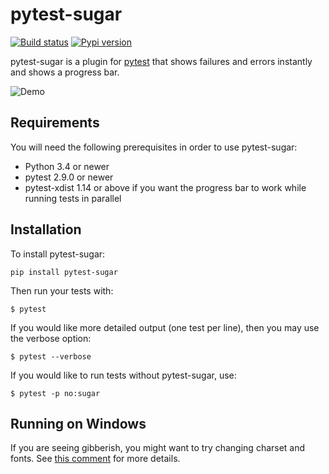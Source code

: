 # pytest-sugar

[![Build status](https://travis-ci.org/Teemu/pytest-sugar.svg?branch=master)](https://travis-ci.org/Teemu/pytest-sugar)
[![Pypi version](https://img.shields.io/pypi/v/pytest-sugar.svg)](https://pypi.org/project/pytest-sugar/)

pytest-sugar is a plugin for [pytest](http://pytest.org) that shows
failures and errors instantly and shows a progress bar.

![Demo](https://i.imgur.com/jER0Jxj.gif)

## Requirements

You will need the following prerequisites in order to use pytest-sugar:

- Python 3.4 or newer
- pytest 2.9.0 or newer
- pytest-xdist 1.14 or above if you want the progress bar to work while running
  tests in parallel

## Installation

To install pytest-sugar:

    pip install pytest-sugar

Then run your tests with:

    $ pytest

If you would like more detailed output (one test per line), then you may use the verbose option:

    $ pytest --verbose

If you would like to run tests without pytest-sugar, use:

    $ pytest -p no:sugar

## Running on Windows

If you are seeing gibberish, you might want to try changing charset and fonts. See [this comment]( https://github.com/Teemu/pytest-sugar/pull/49#issuecomment-146567670) for more details.
